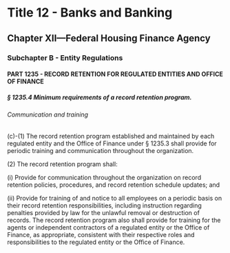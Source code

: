 
# Title 12 - Banks and Banking
## Chapter XII—Federal Housing Finance Agency
### Subchapter B - Entity Regulations
#### PART 1235 - RECORD RETENTION FOR REGULATED ENTITIES AND OFFICE OF FINANCE
##### § 1235.4 Minimum requirements of a record retention program.
###### Communication and training

(c)-(1) The record retention program established and maintained by each regulated entity and the Office of Finance under § 1235.3 shall provide for periodic training and communication throughout the organization.

(2) The record retention program shall:

(i) Provide for communication throughout the organization on record retention policies, procedures, and record retention schedule updates; and

(ii) Provide for training of and notice to all employees on a periodic basis on their record retention responsibilities, including instruction regarding penalties provided by law for the unlawful removal or destruction of records. The record retention program also shall provide for training for the agents or independent contractors of a regulated entity or the Office of Finance, as appropriate, consistent with their respective roles and responsibilities to the regulated entity or the Office of Finance.
